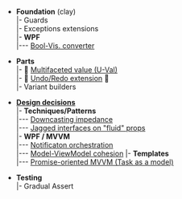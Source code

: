 + **Foundation** (clay)\
|- Guards\
|- Exceptions extensions\
|- **WPF**\
|--- [Bool-Vis. converter](readme+/snippets/wpf/bool2viz_improved.md)

+ **Parts**\
|- 💠 [Multifaceted value (U-Val)](readme+/PARTS/U-Val)\
|- 🔄 [Undo/Redo extension](readme+/PARTS/Rvrs) 🚧\
|- Variant builders

+ [**Design decisions**](readme+/decisions)\
|- **Techniques/Patterns**\
|--- [Downcasting impedance](readme+/decisions/cs-downcast_impedance.md)\
|--- [Jagged interfaces on "fluid" props](readme+/decisions/cs-jagged_props.md)\
|- **WPF / MVVM**\
|--- [Notificaton orchestration](readme+/decisions/mvvm/mvvm-notification_orchestration.md)\
|--- [Model-ViewModel cohesion](readme+/decisions/mvvm/mvvm-vmodel_cohesion.md)
|- **Templates**\
|--- [Promise-oriented MVVM (Task as a model)](readme+/decisions/cs-think_tasks.md)

+ **Testing**\
|- Gradual Assert
